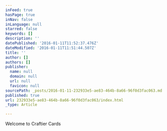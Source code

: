 ```yaml
---
inFeed: true
hasPage: true
inNav: false
inLanguage: null
starred: false
keywords: []
description: ''
datePublished: '2016-01-11T11:52:37.476Z'
dateModified: '2016-01-11T11:51:44.507Z'
title: ''
author: []
authors: []
publisher:
  name: null
  domain: null
  url: null
  favicon: null
sourcePath: _posts/2016-01-11-232933e5-ae83-464b-8a66-96f0d3fac063.md
published: true
url: 232933e5-ae83-464b-8a66-96f0d3fac063/index.html
_type: Article

---
```

Welcome to Craftier Cards